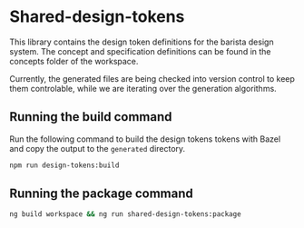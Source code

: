 # Shared-design-tokens

This library contains the design token definitions for the barista design
system. The concept and specification definitions can be found in the concepts
folder of the workspace.

Currently, the generated files are being checked into version control to keep
them controlable, while we are iterating over the generation algorithms.

## Running the build command

Run the following command to build the design tokens tokens with Bazel and copy
the output to the `generated` directory.

```sh
npm run design-tokens:build
```

## Running the package command

```sh
ng build workspace && ng run shared-design-tokens:package
```
